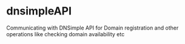 # dnsimpleAPI
Communicating with DNSimple API for Domain registration and other operations like checking domain availability etc
